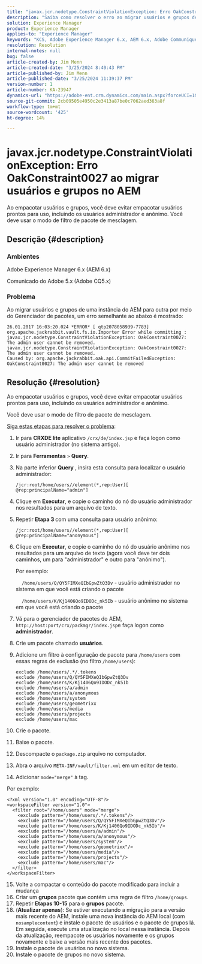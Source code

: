 ```yaml
---
title: "javax.jcr.nodetype.ConstraintViolationException: Erro OakConstraint0027 ao migrar usuários e grupos no AEM"
description: "Saiba como resolver o erro ao migrar usuários e grupos de uma instância do AEM para outra pelo Gerenciador de pacotes."
solution: Experience Manager
product: Experience Manager
applies-to: "Experience Manager"
keywords: "KCS, Adobe Experience Manager 6.x, AEM 6.x, Adobe Communique 5.x, Adobe CQ5.x, javax.jcr.nodetype.ConstraintViolationException: OakConstraint0027 error, migrate, user, group"
resolution: Resolution
internal-notes: null
bug: false
article-created-by: Jim Menn
article-created-date: "3/25/2024 8:40:43 PM"
article-published-by: Jim Menn
article-published-date: "3/25/2024 11:39:37 PM"
version-number: 1
article-number: KA-23947
dynamics-url: "https://adobe-ent.crm.dynamics.com/main.aspx?forceUCI=1&pagetype=entityrecord&etn=knowledgearticle&id=fd1dacef-e7ea-ee11-a204-6045bd006268"
source-git-commit: 2cb09505e4950c2e3413a87be0c7062aed363a8f
workflow-type: tm+mt
source-wordcount: '425'
ht-degree: 14%

---
```


# javax.jcr.nodetype.ConstraintViolationException: Erro OakConstraint0027 ao migrar usuários e grupos no AEM


Ao empacotar usuários e grupos, você deve evitar empacotar usuários prontos para uso, incluindo os usuários administrador e anônimo. Você deve usar o modo de filtro de pacote de mesclagem.

## Descrição {#description}


### Ambientes

Adobe Experience Manager 6.x (AEM 6.x)

Comunicado do Adobe 5.x (Adobe CQ5.x)

### Problema

Ao migrar usuários e grupos de uma instância do AEM para outra por meio do Gerenciador de pacotes, um erro semelhante ao abaixo é mostrado:


```
26.01.2017 16:03:20.024 *ERROR* [ qtp2078058939-7783]  org.apache.jackrabbit.vault.fs.io.Importer Error while committing : javax.jcr.nodetype.ConstraintViolationException: OakConstraint0027: The admin user cannot be removed.
javax.jcr.nodetype.ConstraintViolationException: OakConstraint0027: The admin user cannot be removed.
Caused by: org.apache.jackrabbit.oak.api.CommitFailedException: OakConstraint0027: The admin user cannot be removed
```



## Resolução {#resolution}


Ao empacotar usuários e grupos, você deve evitar empacotar usuários prontos para uso, incluindo os usuários administrador e anônimo.

Você deve usar o modo de filtro de pacote de mesclagem.

<u>Siga estas etapas para resolver o problema</u>:

1. Ir para <b>CRXDE lite</b> aplicativo `/crx/de/index.jsp` e faça logon como usuário administrador (no sistema antigo).
2. Ir para <b>Ferramentas</b> `>`  <b>Query</b>.
3. Na parte inferior <b>Query</b> , insira esta consulta para localizar o usuário administrador:






   ```
   /jcr:root/home/users//element(*,rep:User)[ @rep:principalName="admin"]
   ```




4. Clique em <b>Executar</b>, e copie o caminho do nó do usuário administrador nos resultados para um arquivo de texto.
5. Repetir <b>Etapa 3 </b>com uma consulta para usuário anônimo:






   ```
   /jcr:root/home/users//element(*,rep:User)[ @rep:principalName="anonymous"]
   ```




6. Clique em <b>Executar</b>, e copie o caminho do nó do usuário anônimo nos resultados para um arquivo de texto (agora você deve ter dois caminhos, um para &quot;administrador&quot; e outro para &quot;anônimo&quot;).

   Por exemplo:

       `/home/users/Q/QY5FIMXeQIbGpwZtQ3Dv` - usuário administrador no sistema em que você está criando o pacote

       `/home/users/K/Kj1406Qo9IDODc_nk5Ib` - usuário anônimo no sistema em que você está criando o pacote


7. Vá para o gerenciador de pacotes do AEM, `http://host:port/crx/packmgr/index.jsp`e faça logon como <b>administrador</b>.
8. Crie um pacote chamado <b>usuários</b>.


9. Adicione um filtro à configuração de pacote para `/home/users` com essas regras de exclusão (no filtro `/home/users`):




   ```
   exclude /home/users/.*/.tokens
   exclude /home/users/Q/QY5FIMXeQIbGpwZtQ3Dv
   exclude /home/users/K/Kj1406Qo9IDODc_nk5Ib
   exclude /home/users/a/admin
   exclude /home/users/a/anonymous
   exclude /home/users/system
   exclude /home/users/geometrixx
   exclude /home/users/media
   exclude /home/users/projects
   exclude /home/users/mac
   ```




10. Crie o pacote.
11. Baixe o pacote.
12. Descompacte o `package.zip` arquivo no computador.
13. Abra o arquivo `META-INF/vault/filter.xml` em um editor de texto.
14. Adicionar `mode="merge"` à tag.

   Por exemplo:




   ```
   <?xml version="1.0" encoding="UTF-8"?>
   <workspaceFilter version="1.0">
     <filter root="/home/users" mode="merge">
       <exclude pattern="/home/users/.*/.tokens"/>
       <exclude pattern="/home/users/Q/QY5FIMXeQIbGpwZtQ3Dv"/>
       <exclude pattern="/home/users/K/Kj1406Qo9IDODc_nk5Ib"/>
       <exclude pattern="/home/users/a/admin"/>
       <exclude pattern="/home/users/a/anonymous"/>
       <exclude pattern="/home/users/system"/>
       <exclude pattern="/home/users/geometrixx"/>
       <exclude pattern="/home/users/media"/>
       <exclude pattern="/home/users/projects"/>
       <exclude pattern="/home/users/mac"/>
     </filter>
   </workspaceFilter>
   ```




15. Volte a compactar o conteúdo do pacote modificado para incluir a mudança
16. Criar um <b>grupos</b> pacote que contém uma regra de filtro `/home/groups`.
17. Repetir <b>Etapas 10-15</b> para o <b>grupos</b> pacote.
18. (<b>Atualizar apenas</b>): Se estiver executando a migração para a versão mais recente do AEM, instale uma nova instância do AEM local (com `nosamplecontent`) e instale o pacote de usuários e o pacote de grupos lá. Em seguida, execute uma atualização no local nessa instância. Depois da atualização, reempacote os usuários novamente e os grupos novamente e baixe a versão mais recente dos pacotes.
19. Instale o pacote de usuários no novo sistema.
20. Instale o pacote de grupos no novo sistema.



